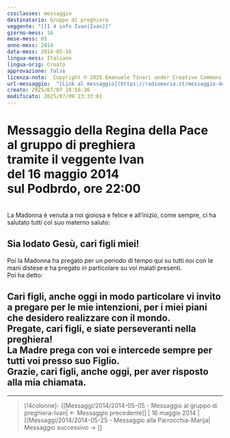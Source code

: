 ```yaml
---
cssclasses: messaggio
destinatario: Gruppo di preghiera
veggente: "[[1 4 info Ivan|Ivan]]"
giorno-mess: 16
mese-mess: 05
anno-mess: 2014
data-mess: 2014-05-16
lingua-mess: Italiano
lingua-orig: Croato
approvazione: false
licenza-nota:  Copyright © 2025 Emanuele Tinari under Creative Commons BY-NC-SA 4.0 https://creativecommons.org/licenses/by-nc-sa/4.0/
url-messaggio:  "[Link al messaggio](https://radiomaria.it/messaggio-del-16-maggio-2014/)"
creato: 2025/07/07 10:56:36
modificato: 2025/07/09 23:33:01
---
```


# Messaggio della Regina della Pace<br>al gruppo di preghiera<br>tramite il veggente Ivan<br>del 16 maggio 2014<br>sul Podbrdo, ore 22:00

<br>La Madonna è venuta a noi gioiosa e felice e all’inizio, come sempre, ci ha salutato tutti col suo materno saluto:
## Sia lodato Gesù, cari figli miei!
Poi la Madonna ha pregato per un periodo di tempo qui su tutti noi con le mani distese e ha pregato in particolare su voi malati presenti.<br>Poi ha detto:
## Cari figli, anche oggi in modo particolare vi invito a pregare per le mie intenzioni, per i miei piani che desidero realizzare con il mondo.<br>Pregate, cari figli, e siate perseveranti nella preghiera!<br>La Madre prega con voi e intercede sempre per tutti voi presso suo Figlio.<br>Grazie, cari figli, anche oggi, per aver risposto alla mia chiamata.

***

> [!4colonne]- [[Messaggi/2014/2014-05-05 - Messaggio al gruppo di preghiera-Ivan| ← Messaggio precedente]] | 16 maggio 2014 | [[Messaggi/2014/2014-05-25 - Messaggio alla Parrocchia-Marija| Messaggio successivo → ]]
